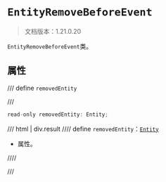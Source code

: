 # `EntityRemoveBeforeEvent`

> 文档版本：1.21.0.20

`EntityRemoveBeforeEvent`类。

## 属性

/// define
`removedEntity`


///

```js
read-only removedEntity: Entity;
```

/// html | div.result
//// define
`removedEntity`：[`Entity`](./entity.md)

- 属性。


////

///

